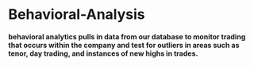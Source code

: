 # Behavioral-Analysis
#### behavioral analytics pulls in data from our database to monitor trading that occurs within the company and test for outliers in areas such as tenor, day trading, and instances of new highs in trades. 
